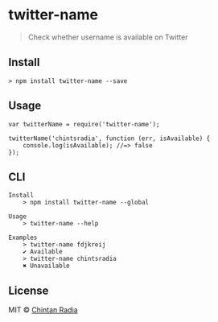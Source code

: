 # twitter-name

> Check whether username is available on Twitter

## Install

```
> npm install twitter-name --save
```

## Usage

```
var twitterName = require('twitter-name');

twitterName('chintsradia', function (err, isAvailable) {
	console.log(isAvailable); //=> false
});
```

## CLI

```
Install
	> npm install twitter-name --global
```
```
Usage
	> twitter-name --help
	
Examples
	> twitter-name fdjkreij
	✔ Available
	> twitter-name chintsradia
	✖ Unavailable
```
## License
MIT © [Chintan Radia](https://beatfreaker.github.io/)
